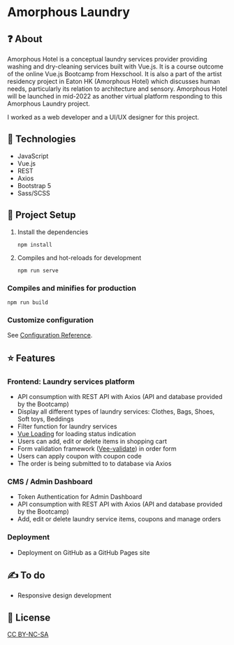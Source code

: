# Amorphous Laundry
## :question: About
Amorphous Hotel is a conceptual laundry services provider providing washing and dry-cleaning services built with Vue.js. It is a course outcome of the online Vue.js Bootcamp from Hexschool. It is also a part of the artist residency project in Eaton HK (Amorphous Hotel) which discusses human needs, particularly its relation to architecture and sensory. Amorphous Hotel will be launched in mid-2022 as another virtual platform responding to this Amorphous Laundry project.

I worked as a web developer and a UI/UX designer for this project.

## :hammer: Technologies
- JavaScript
- Vue.js
- REST
- Axios
- Bootstrap 5
- Sass/SCSS

## :thought_balloon: Project Setup
1. Install the dependencies
    ```
    npm install
    ```
2. Compiles and hot-reloads for development
    ```
    npm run serve
    ```

### Compiles and minifies for production
```
npm run build
```

### Customize configuration
See [Configuration Reference](https://cli.vuejs.org/config/).

## :star: Features
### Frontend: Laundry services platform
- API consumption with REST API with Axios (API and database provided by the Bootcamp)
- Display all different types of laundry services: Clothes, Bags, Shoes, Soft toys, Beddings
- Filter function for laundry services
- [Vue Loading](https://www.npmjs.com/package/vue-loading-overlay) for loading status indication
- Users can add, edit or delete items in shopping cart
- Form validation framework ([Vee-validate](https://vee-validate.logaretm.com/v4/)) in order form
- Users can apply coupon with coupon code
- The order is being submitted to to database via Axios

### CMS / Admin Dashboard
- Token Authentication for Admin Dashboard
- API consumption with REST API with Axios (API and database provided by the Bootcamp)
- Add, edit or delete laundry service items, coupons and manage orders

### Deployment
- Deployment on GitHub as a GitHub Pages site

## :writing_hand: To do
- Responsive design development

## :clap: License
[CC BY-NC-SA](https://creativecommons.org/licenses/by-nc-sa/4.0/)